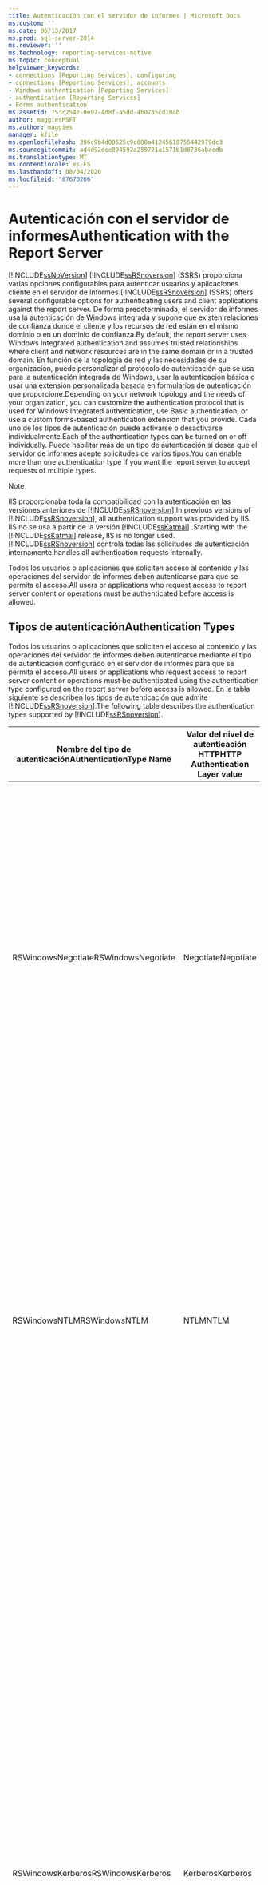 ```yaml
---
title: Autenticación con el servidor de informes | Microsoft Docs
ms.custom: ''
ms.date: 06/13/2017
ms.prod: sql-server-2014
ms.reviewer: ''
ms.technology: reporting-services-native
ms.topic: conceptual
helpviewer_keywords:
- connections [Reporting Services], configuring
- connections [Reporting Services], accounts
- Windows authentication [Reporting Services]
- authentication [Reporting Services]
- Forms authentication
ms.assetid: 753c2542-0e97-4d8f-a5dd-4b07a5cd10ab
author: maggiesMSFT
ms.author: maggies
manager: kfile
ms.openlocfilehash: 396c9b4d80525c9c688a41245618755442979dc3
ms.sourcegitcommit: ad4d92dce894592a259721a1571b1d8736abacdb
ms.translationtype: MT
ms.contentlocale: es-ES
ms.lasthandoff: 08/04/2020
ms.locfileid: "87670266"
---
```

# <a name="authentication-with-the-report-server"></a><span data-ttu-id="39bd3-102">Autenticación con el servidor de informes</span><span class="sxs-lookup"><span data-stu-id="39bd3-102">Authentication with the Report Server</span></span>
  [!INCLUDE[ssNoVersion](../../includes/ssnoversion-md.md)] <span data-ttu-id="39bd3-103">[!INCLUDE[ssRSnoversion](../../includes/ssrsnoversion-md.md)] (SSRS) proporciona varias opciones configurables para autenticar usuarios y aplicaciones cliente en el servidor de informes.</span><span class="sxs-lookup"><span data-stu-id="39bd3-103">[!INCLUDE[ssRSnoversion](../../includes/ssrsnoversion-md.md)] (SSRS) offers several configurable options for authenticating users and client applications against the report server.</span></span> <span data-ttu-id="39bd3-104">De forma predeterminada, el servidor de informes usa la autenticación de Windows integrada y supone que existen relaciones de confianza donde el cliente y los recursos de red están en el mismo dominio o en un dominio de confianza.</span><span class="sxs-lookup"><span data-stu-id="39bd3-104">By default, the report server uses Windows Integrated authentication and assumes trusted relationships where client and network resources are in the same domain or in a trusted domain.</span></span> <span data-ttu-id="39bd3-105">En función de la topología de red y las necesidades de su organización, puede personalizar el protocolo de autenticación que se usa para la autenticación integrada de Windows, usar la autenticación básica o usar una extensión personalizada basada en formularios de autenticación que proporcione.</span><span class="sxs-lookup"><span data-stu-id="39bd3-105">Depending on your network topology and the needs of your organization, you can customize the authentication protocol that is used for Windows Integrated authentication, use Basic authentication, or use a custom forms-based authentication extension that you provide.</span></span> <span data-ttu-id="39bd3-106">Cada uno de los tipos de autenticación puede activarse o desactivarse individualmente.</span><span class="sxs-lookup"><span data-stu-id="39bd3-106">Each of the authentication types can be turned on or off individually.</span></span> <span data-ttu-id="39bd3-107">Puede habilitar más de un tipo de autenticación si desea que el servidor de informes acepte solicitudes de varios tipos.</span><span class="sxs-lookup"><span data-stu-id="39bd3-107">You can enable more than one authentication type if you want the report server to accept requests of multiple types.</span></span>  
  
> [!NOTE]  
>  <span data-ttu-id="39bd3-108">IIS proporcionaba toda la compatibilidad con la autenticación en las versiones anteriores de [!INCLUDE[ssRSnoversion](../../includes/ssrsnoversion-md.md)].</span><span class="sxs-lookup"><span data-stu-id="39bd3-108">In previous versions of [!INCLUDE[ssRSnoversion](../../includes/ssrsnoversion-md.md)], all authentication support was provided by IIS.</span></span> <span data-ttu-id="39bd3-109">IIS no se usa a partir de la versión [!INCLUDE[ssKatmai](../../includes/sskatmai-md.md)] .</span><span class="sxs-lookup"><span data-stu-id="39bd3-109">Starting with the [!INCLUDE[ssKatmai](../../includes/sskatmai-md.md)] release, IIS is no longer used.</span></span> [!INCLUDE[ssRSnoversion](../../includes/ssrsnoversion-md.md)] <span data-ttu-id="39bd3-110">controla todas las solicitudes de autenticación internamente.</span><span class="sxs-lookup"><span data-stu-id="39bd3-110">handles all authentication requests internally.</span></span>  
  
 <span data-ttu-id="39bd3-111">Todos los usuarios o aplicaciones que soliciten acceso al contenido y las operaciones del servidor de informes deben autenticarse para que se permita el acceso.</span><span class="sxs-lookup"><span data-stu-id="39bd3-111">All users or applications who request access to report server content or operations must be authenticated before access is allowed.</span></span>  
  
## <a name="authentication-types"></a><span data-ttu-id="39bd3-112">Tipos de autenticación</span><span class="sxs-lookup"><span data-stu-id="39bd3-112">Authentication Types</span></span>  
 <span data-ttu-id="39bd3-113">Todos los usuarios o aplicaciones que soliciten el acceso al contenido y las operaciones del servidor de informes deben autenticarse mediante el tipo de autenticación configurado en el servidor de informes para que se permita el acceso.</span><span class="sxs-lookup"><span data-stu-id="39bd3-113">All users or applications who request access to report server content or operations must be authenticated using the authentication type configured on the report server before access is allowed.</span></span> <span data-ttu-id="39bd3-114">En la tabla siguiente se describen los tipos de autenticación que admite [!INCLUDE[ssRSnoversion](../../includes/ssrsnoversion-md.md)].</span><span class="sxs-lookup"><span data-stu-id="39bd3-114">The following table describes the authentication types supported by [!INCLUDE[ssRSnoversion](../../includes/ssrsnoversion-md.md)].</span></span>  
  
|<span data-ttu-id="39bd3-115">Nombre del tipo de autenticación</span><span class="sxs-lookup"><span data-stu-id="39bd3-115">AuthenticationType Name</span></span>|<span data-ttu-id="39bd3-116">Valor del nivel de autenticación HTTP</span><span class="sxs-lookup"><span data-stu-id="39bd3-116">HTTP Authentication Layer value</span></span>|<span data-ttu-id="39bd3-117">Se usa de forma predeterminada</span><span class="sxs-lookup"><span data-stu-id="39bd3-117">Used by default</span></span>|<span data-ttu-id="39bd3-118">Descripción</span><span class="sxs-lookup"><span data-stu-id="39bd3-118">Description</span></span>|  
|-----------------------------|-------------------------------------|---------------------|-----------------|  
|<span data-ttu-id="39bd3-119">RSWindowsNegotiate</span><span class="sxs-lookup"><span data-stu-id="39bd3-119">RSWindowsNegotiate</span></span>|<span data-ttu-id="39bd3-120">Negotiate</span><span class="sxs-lookup"><span data-stu-id="39bd3-120">Negotiate</span></span>|<span data-ttu-id="39bd3-121">Sí</span><span class="sxs-lookup"><span data-stu-id="39bd3-121">Yes</span></span>|<span data-ttu-id="39bd3-122">Intenta usar primero la autenticación integrada Kerberos para Windows, pero vuelve a NTLM si Active Directory no puede conceder un vale para la solicitud de cliente al servidor de informes.</span><span class="sxs-lookup"><span data-stu-id="39bd3-122">Attempts to use Kerberos for Windows Integrated authentication first, but falls back to NTLM if Active Directory cannot grant a ticket for the client request to the report server.</span></span> <span data-ttu-id="39bd3-123">Negotiate solamente volverá a NTLM si el vale no está disponible.</span><span class="sxs-lookup"><span data-stu-id="39bd3-123">Negotiate will only fall back to NTLM if the ticket is not available.</span></span> <span data-ttu-id="39bd3-124">Si el primer intento provoca un error en lugar de indicar que no se encuentra un vale, el servidor de informes no hace un segundo intento.</span><span class="sxs-lookup"><span data-stu-id="39bd3-124">If the first attempt results in an error rather than a missing ticket, the report server does not make a second attempt.</span></span>|  
|<span data-ttu-id="39bd3-125">RSWindowsNTLM</span><span class="sxs-lookup"><span data-stu-id="39bd3-125">RSWindowsNTLM</span></span>|<span data-ttu-id="39bd3-126">NTLM</span><span class="sxs-lookup"><span data-stu-id="39bd3-126">NTLM</span></span>|<span data-ttu-id="39bd3-127">Sí</span><span class="sxs-lookup"><span data-stu-id="39bd3-127">Yes</span></span>|<span data-ttu-id="39bd3-128">Usa la autenticación integrada NTLM para Windows.</span><span class="sxs-lookup"><span data-stu-id="39bd3-128">Uses NTLM for Windows Integrated authentication.</span></span><br /><br /> <span data-ttu-id="39bd3-129">Las credenciales no se delegarán ni suplantarán en otras solicitudes.</span><span class="sxs-lookup"><span data-stu-id="39bd3-129">The credentials will not be delegated or impersonated on other requests.</span></span> <span data-ttu-id="39bd3-130">Las solicitudes subsiguientes seguirán una nueva secuencia de desafío-respuesta.</span><span class="sxs-lookup"><span data-stu-id="39bd3-130">Subsequent requests will follow a new challenge-response sequence.</span></span> <span data-ttu-id="39bd3-131">Según la configuración de seguridad de la red, podría pedirse a un usuario las credenciales o la solicitud de autenticación se administrará de forma transparente.</span><span class="sxs-lookup"><span data-stu-id="39bd3-131">Depending on network security settings, a user might be prompted for credentials or the authentication request will be handled transparently.</span></span>|  
|<span data-ttu-id="39bd3-132">RSWindowsKerberos</span><span class="sxs-lookup"><span data-stu-id="39bd3-132">RSWindowsKerberos</span></span>|<span data-ttu-id="39bd3-133">Kerberos</span><span class="sxs-lookup"><span data-stu-id="39bd3-133">Kerberos</span></span>|<span data-ttu-id="39bd3-134">No</span><span class="sxs-lookup"><span data-stu-id="39bd3-134">No</span></span>|<span data-ttu-id="39bd3-135">Usa la autenticación integrada Kerberos para Windows.</span><span class="sxs-lookup"><span data-stu-id="39bd3-135">Uses Kerberos for Windows Integrated authentication.</span></span> <span data-ttu-id="39bd3-136">Para configurar Kerberos, debe colocar los nombres principales del servicio del servidor (SPN) para las cuentas de servicio, lo que requiere privilegios de administrador de dominio.</span><span class="sxs-lookup"><span data-stu-id="39bd3-136">You must configure Kerberos by setting up setup service principle names (SPNs) for your service accounts, which requires domain administrator privileges.</span></span> <span data-ttu-id="39bd3-137">Si configura la delegación de identidad con Kerberos, el token del usuario que solicita un informe también se puede usar en una conexión adicional a los orígenes de datos externos que proporcionan datos a los informes.</span><span class="sxs-lookup"><span data-stu-id="39bd3-137">If you set up identity delegation with Kerberos, the token of the user who is requesting a report can also be used on an additional connection to the external data sources that provide data to reports.</span></span><br /><br /> <span data-ttu-id="39bd3-138">Antes de especificar RSWindowsKerberos, asegúrese de que el tipo de explorador que usa lo admite realmente.</span><span class="sxs-lookup"><span data-stu-id="39bd3-138">Before you specify RSWindowsKerberos, be sure that the browser type you are using actually supports it.</span></span> <span data-ttu-id="39bd3-139">Si utiliza Internet Explorer, la autenticación Kerberos solo se admite a través de Negotiate.</span><span class="sxs-lookup"><span data-stu-id="39bd3-139">If you are using Internet Explorer, Kerberos authentication is only supported through Negotiate.</span></span> <span data-ttu-id="39bd3-140">Internet Explorer no formulará ninguna solicitud de autenticación que especifique Kerberos directamente.</span><span class="sxs-lookup"><span data-stu-id="39bd3-140">Internet Explorer will not formulate an authentication request that specifies Kerberos directly.</span></span>|  
|<span data-ttu-id="39bd3-141">RSWindowsBasic</span><span class="sxs-lookup"><span data-stu-id="39bd3-141">RSWindowsBasic</span></span>|<span data-ttu-id="39bd3-142">Básica</span><span class="sxs-lookup"><span data-stu-id="39bd3-142">Basic</span></span>|<span data-ttu-id="39bd3-143">No</span><span class="sxs-lookup"><span data-stu-id="39bd3-143">No</span></span>|<span data-ttu-id="39bd3-144">La autenticación básica se define en el protocolo HTTP y solo se puede usar para autenticar las solicitudes HTTP para el servidor de informes.</span><span class="sxs-lookup"><span data-stu-id="39bd3-144">Basic authentication is defined in the HTTP protocol and can only be used to authenticate HTTP requests to the report server.</span></span><br /><br /> <span data-ttu-id="39bd3-145">Las credenciales se pasan en la solicitud HTTP en la codificación Base64.</span><span class="sxs-lookup"><span data-stu-id="39bd3-145">Credentials are passed in the HTTP request in base64 encoding.</span></span> <span data-ttu-id="39bd3-146">Si usa la autenticación básica, utilice el Nivel de sockets seguros (SSL) para cifrar la información de la cuenta de usuario antes de enviarse a través de la red.</span><span class="sxs-lookup"><span data-stu-id="39bd3-146">If you use Basic authentication, use Secure Sockets Layer (SSL) to encrypt user account information before it is sent across the network.</span></span> <span data-ttu-id="39bd3-147">SSL proporciona un canal cifrado para enviar una solicitud de conexión del cliente al servidor de informes a través de una conexión HTTP TCP/IP.</span><span class="sxs-lookup"><span data-stu-id="39bd3-147">SSL provides an encrypted channel for sending a connection request from the client to the report server over an HTTP TCP/IP connection.</span></span> <span data-ttu-id="39bd3-148">Para obtener más información, vea el tema relativo al [uso de SSL para cifrar datos confidenciales](https://go.microsoft.com/fwlink/?LinkId=71123) en el sitio web de [!INCLUDE[msCoName](../../includes/msconame-md.md)] TechNet.</span><span class="sxs-lookup"><span data-stu-id="39bd3-148">For more information, see [Using SSL to Encrypt Confidential Data](https://go.microsoft.com/fwlink/?LinkId=71123) on the [!INCLUDE[msCoName](../../includes/msconame-md.md)] TechNet Web site.</span></span>|  
|<span data-ttu-id="39bd3-149">Personalizado</span><span class="sxs-lookup"><span data-stu-id="39bd3-149">Custom</span></span>|<span data-ttu-id="39bd3-150">(Anónima)</span><span class="sxs-lookup"><span data-stu-id="39bd3-150">(Anonymous)</span></span>|<span data-ttu-id="39bd3-151">No</span><span class="sxs-lookup"><span data-stu-id="39bd3-151">No</span></span>|<span data-ttu-id="39bd3-152">La autenticación anónima indica al servidor de informes que omita el encabezado de autenticación de una solicitud HTTP.</span><span class="sxs-lookup"><span data-stu-id="39bd3-152">Anonymous authentication directs the report server to ignore authentication header in an HTTP request.</span></span> <span data-ttu-id="39bd3-153">El servidor de informes acepta todas las solicitudes, pero llama a una autenticación de formularios [!INCLUDE[vstecasp](../../includes/vstecasp-md.md)] Forms personalizada que el usuario proporciona para autenticar al usuario.</span><span class="sxs-lookup"><span data-stu-id="39bd3-153">The report server accepts all requests, but call on a custom [!INCLUDE[vstecasp](../../includes/vstecasp-md.md)] Forms authentication that you provide to authenticate the user.</span></span><br /><br /> <span data-ttu-id="39bd3-154">Especifique `Custom` únicamente si está implementando un módulo de autenticación personalizada que administra todas las solicitudes de autenticación en el servidor de informes.</span><span class="sxs-lookup"><span data-stu-id="39bd3-154">Specify `Custom` only if you are deploying a custom authentication module that handles all authentication requests on the report server.</span></span> <span data-ttu-id="39bd3-155">No puede utilizar el tipo de autenticación Custom con la extensión de la autenticación de Windows predeterminada.</span><span class="sxs-lookup"><span data-stu-id="39bd3-155">You cannot use the Custom authentication type with the default Windows Authentication extension.</span></span>|  
  
## <a name="unsupported-authentication-methods"></a><span data-ttu-id="39bd3-156">Métodos de autenticación no admitidos</span><span class="sxs-lookup"><span data-stu-id="39bd3-156">Unsupported Authentication Methods</span></span>  
 <span data-ttu-id="39bd3-157">No se admiten los métodos de autenticación y solicitudes siguientes.</span><span class="sxs-lookup"><span data-stu-id="39bd3-157">The following authentication methods and requests are not supported.</span></span>  
  
|<span data-ttu-id="39bd3-158">Método de autenticación</span><span class="sxs-lookup"><span data-stu-id="39bd3-158">Authentication method</span></span>|<span data-ttu-id="39bd3-159">Explicación</span><span class="sxs-lookup"><span data-stu-id="39bd3-159">Explanation</span></span>|  
|---------------------------|-----------------|  
|<span data-ttu-id="39bd3-160">Anónimas</span><span class="sxs-lookup"><span data-stu-id="39bd3-160">Anonymous</span></span>|<span data-ttu-id="39bd3-161">El servidor de informes no aceptará las solicitudes no autenticadas de un usuario anónimo, salvo en las implementaciones que incluyan una extensión de autenticación personalizada.</span><span class="sxs-lookup"><span data-stu-id="39bd3-161">The report server will not accept unauthenticated requests from an anonymous user, except for those deployments that include a custom authentication extension.</span></span><br /><br /> <span data-ttu-id="39bd3-162">El Generador de informes aceptará las solicitudes sin autenticar si habilita el acceso del mismo en un servidor de informes que esté configurado para la autenticación básica.</span><span class="sxs-lookup"><span data-stu-id="39bd3-162">Report Builder will accept unauthenticated requests if you enable Report Builder access on a report server that is configured for Basic authentication.</span></span><br /><br /> <span data-ttu-id="39bd3-163">En todos los demás casos, las solicitudes anónimas se rechazan y se genera un error de acceso denegado de estado 401 de HTTP antes de que la solicitud llegue a [!INCLUDE[vstecasp](../../includes/vstecasp-md.md)].</span><span class="sxs-lookup"><span data-stu-id="39bd3-163">For all other cases, anonymous requests are rejected with an HTTP Status 401 Access Denied error before the request reaches [!INCLUDE[vstecasp](../../includes/vstecasp-md.md)].</span></span> <span data-ttu-id="39bd3-164">Los clientes que reciben este error deben volver a formular la solicitud con un tipo de autenticación válido.</span><span class="sxs-lookup"><span data-stu-id="39bd3-164">Clients receiving 401 Access Denied must reformulate the request with a valid authentication type.</span></span>|  
|<span data-ttu-id="39bd3-165">Tecnologías de inicio de sesión único (SSO)</span><span class="sxs-lookup"><span data-stu-id="39bd3-165">Single sign-on technologies (SSO)</span></span>|<span data-ttu-id="39bd3-166">No hay ninguna compatibilidad nativa para las tecnologías de inicio de sesión único en [!INCLUDE[ssRSnoversion](../../includes/ssrsnoversion-md.md)].</span><span class="sxs-lookup"><span data-stu-id="39bd3-166">There is no native support for single sign-on technologies in [!INCLUDE[ssRSnoversion](../../includes/ssrsnoversion-md.md)].</span></span> <span data-ttu-id="39bd3-167">Si desea utilizar una tecnología de inicio de sesión único, debe crear una extensión de autenticación personalizada.</span><span class="sxs-lookup"><span data-stu-id="39bd3-167">If you want to use a single sign-on technology, you must create a custom authentication extension.</span></span><br /><br /> <span data-ttu-id="39bd3-168">El entorno host del servidor de informes no admite los filtros ISAPI.</span><span class="sxs-lookup"><span data-stu-id="39bd3-168">The report server hosting environment does not support ISAPI filters.</span></span> <span data-ttu-id="39bd3-169">Si la tecnología SSO que usa se implementa como un filtro ISAPI, considere usar la compatibilidad integrada de ISA Server para el protocolo RADIUS o RSASecueID.</span><span class="sxs-lookup"><span data-stu-id="39bd3-169">If the SSO technology you are using is implemented as an ISAPI filter, consider using the ISA Server built-in support for RSASecueID or the RADIUS protocol.</span></span> <span data-ttu-id="39bd3-170">De lo contrario, puede crear un ISAPI de ISA Server o un HTTPModule para RS, pero se recomienda usar ISA Server directamente.</span><span class="sxs-lookup"><span data-stu-id="39bd3-170">Otherwise, you can create an ISA Server ISAPI or an HTTPModule for RS, but it is recommended you use ISA Server directly.</span></span>|  
|<span data-ttu-id="39bd3-171">Passport</span><span class="sxs-lookup"><span data-stu-id="39bd3-171">Passport</span></span>|<span data-ttu-id="39bd3-172">No se admite en [!INCLUDE[ssCurrent](../../includes/sscurrent-md.md)].</span><span class="sxs-lookup"><span data-stu-id="39bd3-172">Not supported in [!INCLUDE[ssCurrent](../../includes/sscurrent-md.md)].</span></span>|  
|<span data-ttu-id="39bd3-173">Digest</span><span class="sxs-lookup"><span data-stu-id="39bd3-173">Digest</span></span>|<span data-ttu-id="39bd3-174">No se admite en [!INCLUDE[ssCurrent](../../includes/sscurrent-md.md)].</span><span class="sxs-lookup"><span data-stu-id="39bd3-174">Not supported in [!INCLUDE[ssCurrent](../../includes/sscurrent-md.md)].</span></span>|  
  
## <a name="configuration-of-authentication-settings"></a><span data-ttu-id="39bd3-175">Configuración de los valores de autenticación</span><span class="sxs-lookup"><span data-stu-id="39bd3-175">Configuration of Authentication Settings</span></span>  
 <span data-ttu-id="39bd3-176">La configuración de la autenticación se establece para la seguridad predeterminada cuando la dirección URL del servidor de informes está reservada.</span><span class="sxs-lookup"><span data-stu-id="39bd3-176">Authentication settings are configured for default security when the report server URL is reserved.</span></span> <span data-ttu-id="39bd3-177">Si modifica estos valores incorrectamente, el servidor de informes devolverá errores de acceso denegado HTTP 401 para las solicitudes HTTP que no se puedan autenticar.</span><span class="sxs-lookup"><span data-stu-id="39bd3-177">If you modify these settings incorrectly, the report server will return HTTP 401 Access Denied errors for HTTP requests that cannot be authenticated.</span></span> <span data-ttu-id="39bd3-178">La elección de un tipo de autenticación requiere saber si la autenticación de Windows se admite en la red.</span><span class="sxs-lookup"><span data-stu-id="39bd3-178">Choosing an authentication type requires that you already know how Windows Authentication is supported in your network.</span></span> <span data-ttu-id="39bd3-179">Se debe especificar al menos un tipo de autenticación.</span><span class="sxs-lookup"><span data-stu-id="39bd3-179">At least one authentication type must be specified.</span></span> <span data-ttu-id="39bd3-180">Se pueden especificar varios tipos de autenticación para RSWindows.</span><span class="sxs-lookup"><span data-stu-id="39bd3-180">Multiple authentication types can be specified for RSWindows.</span></span> <span data-ttu-id="39bd3-181">Los tipos de autenticación de RSWindows (es decir,,, `RSWindowsBasic` `RSWindowsNTLM` `RSWindowsKerberos` y **RSWindowsNegotiate**) se excluyen mutuamente con Custom.</span><span class="sxs-lookup"><span data-stu-id="39bd3-181">RSWindows authentication types (that is, `RSWindowsBasic`, `RSWindowsNTLM`, `RSWindowsKerberos`, and **RSWindowsNegotiate**) are mutually exclusive with Custom.</span></span>  
  
> [!IMPORTANT]  
>  <span data-ttu-id="39bd3-182">Reporting Services no valida la configuración que se especifique para determinar si es correcta en un entorno informático.</span><span class="sxs-lookup"><span data-stu-id="39bd3-182">Reporting Services does not validate the settings you specify to determine whether they are correct for your computing environment.</span></span> <span data-ttu-id="39bd3-183">Es posible que la seguridad predeterminada no funcione en una instalación o que se especifique una configuración que no sea válida en una infraestructura de seguridad.</span><span class="sxs-lookup"><span data-stu-id="39bd3-183">It is possible that default security will not work for your installation, or that you will specify configuration settings that are not valid for your security infrastructure.</span></span> <span data-ttu-id="39bd3-184">Por esta razón, es importante que pruebe cuidadosamente la implementación del servidor de informes en un entorno de pruebas controlado antes de hacer que esté disponible en una organización mayor.</span><span class="sxs-lookup"><span data-stu-id="39bd3-184">For this reason, it is important that you carefully test your report server deployment in controlled test environment before making it available to your larger organization.</span></span>  
  
 <span data-ttu-id="39bd3-185">El servicio web del servidor de informes y el Administrador de informes siempre utilizan el mismo tipo de autenticación.</span><span class="sxs-lookup"><span data-stu-id="39bd3-185">The Report Server Web service and Report Manager always use the same authentication type.</span></span> <span data-ttu-id="39bd3-186">No puede configurar tipos de autenticación diferentes para las áreas de características del servicio del servidor de informes.</span><span class="sxs-lookup"><span data-stu-id="39bd3-186">You cannot configure different authentication types for the feature areas of the Report Server service.</span></span> <span data-ttu-id="39bd3-187">Si tiene una implementación escalada, asegúrese de duplicar todos los cambios en todos los nodos de la implementación.</span><span class="sxs-lookup"><span data-stu-id="39bd3-187">If you have a scale-out deployment, be sure to duplicate all of your changes on all nodes in the deployment.</span></span> <span data-ttu-id="39bd3-188">No puede configurar nodos diferentes en la misma implementación escalada para utilizar tipos de autenticación diferentes.</span><span class="sxs-lookup"><span data-stu-id="39bd3-188">You cannot configure different nodes in the same scale-out to use different authentication types.</span></span>  
  
 <span data-ttu-id="39bd3-189">El procesamiento en segundo plano no acepta solicitudes de los usuarios finales, aunque autentica todas las solicitudes para la ejecución desatendida.</span><span class="sxs-lookup"><span data-stu-id="39bd3-189">Background processing does not accept requests from end-users, however it does authenticate all requests for unattended execution purposes.</span></span> <span data-ttu-id="39bd3-190">Siempre usa la autenticación de Windows y autentica las solicitudes mediante el servicio del servidor de informes o la cuenta de ejecución desatendida si está configurada.</span><span class="sxs-lookup"><span data-stu-id="39bd3-190">It always uses Windows Authentication and it authenticates requests using the Report Server service or the unattended execution account if it is configured.</span></span>  
  
## <a name="in-this-section"></a><span data-ttu-id="39bd3-191">En esta sección</span><span class="sxs-lookup"><span data-stu-id="39bd3-191">In This Section</span></span>  
  
-   [<span data-ttu-id="39bd3-192">Configuración de la autenticación de Windows en el servidor de informes</span><span class="sxs-lookup"><span data-stu-id="39bd3-192">Configure Windows Authentication on the Report Server</span></span>](configure-windows-authentication-on-the-report-server.md)  
  
-   [<span data-ttu-id="39bd3-193">Configuración de la autenticación básica en el servidor de informes</span><span class="sxs-lookup"><span data-stu-id="39bd3-193">Configure Basic Authentication on the Report Server</span></span>](configure-basic-authentication-on-the-report-server.md)  
  
-   [<span data-ttu-id="39bd3-194">Configuración de la autenticación de formularios o personalizada en el servidor de informes</span><span class="sxs-lookup"><span data-stu-id="39bd3-194">Configure Custom or Forms Authentication on the Report Server</span></span>](configure-custom-or-forms-authentication-on-the-report-server.md)  
  
## <a name="related-tasks"></a><span data-ttu-id="39bd3-195">Related Tasks</span><span class="sxs-lookup"><span data-stu-id="39bd3-195">Related Tasks</span></span>  
  
|<span data-ttu-id="39bd3-196">Descripciones de las tareas</span><span class="sxs-lookup"><span data-stu-id="39bd3-196">Task Descriptions</span></span>|<span data-ttu-id="39bd3-197">Vínculos</span><span class="sxs-lookup"><span data-stu-id="39bd3-197">Links</span></span>|  
|-----------------------|-----------|  
|<span data-ttu-id="39bd3-198">Configurar el tipo de autenticación integrada de Windows.</span><span class="sxs-lookup"><span data-stu-id="39bd3-198">Configure the Windows Integrated authentication type.</span></span>|[<span data-ttu-id="39bd3-199">Configuración de la autenticación de Windows en el servidor de informes</span><span class="sxs-lookup"><span data-stu-id="39bd3-199">Configure Windows Authentication on the Report Server</span></span>](configure-windows-authentication-on-the-report-server.md)|  
|<span data-ttu-id="39bd3-200">Configurar el tipo de autenticación básica.</span><span class="sxs-lookup"><span data-stu-id="39bd3-200">Configure the Basic authentication type.</span></span>|[<span data-ttu-id="39bd3-201">Configuración de la autenticación básica en el servidor de informes</span><span class="sxs-lookup"><span data-stu-id="39bd3-201">Configure Basic Authentication on the Report Server</span></span>](configure-basic-authentication-on-the-report-server.md)|  
|<span data-ttu-id="39bd3-202">Configurar la autenticación de formularios o, de lo contrario, un tipo de autenticación personalizada.</span><span class="sxs-lookup"><span data-stu-id="39bd3-202">Configure forms authentication or otherwise a Custom authentication type.</span></span>|[<span data-ttu-id="39bd3-203">Configuración de la autenticación de formularios o personalizada en el servidor de informes</span><span class="sxs-lookup"><span data-stu-id="39bd3-203">Configure Custom or Forms Authentication on the Report Server</span></span>](configure-custom-or-forms-authentication-on-the-report-server.md)|  
|<span data-ttu-id="39bd3-204">Permitir al administrador de informes controlar el escenario de autenticación personalizada.</span><span class="sxs-lookup"><span data-stu-id="39bd3-204">Enable the report manager to handle the custom authentication scenario.</span></span>|[<span data-ttu-id="39bd3-205">Configurar el Administrador de informes para pasar cookies de autenticación personalizada</span><span class="sxs-lookup"><span data-stu-id="39bd3-205">Configure Report Manager to Pass Custom Authentication Cookies</span></span>](configure-the-web-portal-to-pass-custom-authentication-cookies.md)|  
  
## <a name="see-also"></a><span data-ttu-id="39bd3-206">Consulte también</span><span class="sxs-lookup"><span data-stu-id="39bd3-206">See Also</span></span>  
 <span data-ttu-id="39bd3-207">[Conceder permisos en un servidor de informes en modo nativo](granting-permissions-on-a-native-mode-report-server.md) </span><span class="sxs-lookup"><span data-stu-id="39bd3-207">[Granting Permissions on a Native Mode Report Server](granting-permissions-on-a-native-mode-report-server.md) </span></span>  
 <span data-ttu-id="39bd3-208">[Archivo de configuración RSReportServer](../report-server/rsreportserver-config-configuration-file.md) </span><span class="sxs-lookup"><span data-stu-id="39bd3-208">[RSReportServer Configuration File](../report-server/rsreportserver-config-configuration-file.md) </span></span>  
 <span data-ttu-id="39bd3-209">(create-and-manage-role-assignments.md)</span><span class="sxs-lookup"><span data-stu-id="39bd3-209">(create-and-manage-role-assignments.md)</span></span>   
 [<span data-ttu-id="39bd3-210">Especificación de información de credenciales y conexión para los orígenes de datos de informes</span><span class="sxs-lookup"><span data-stu-id="39bd3-210">Specify Credential and Connection Information for Report Data Sources</span></span>](../report-data/specify-credential-and-connection-information-for-report-data-sources.md)  
 <span data-ttu-id="39bd3-211">[Implementación de una extensión de seguridad](../extensions/security-extension/implementing-a-security-extension.md) </span><span class="sxs-lookup"><span data-stu-id="39bd3-211">[Implementing a Security Extension](../extensions/security-extension/implementing-a-security-extension.md) </span></span>  
 <span data-ttu-id="39bd3-212">[Configurar conexiones SSL en un servidor de informes en modo nativo](configure-ssl-connections-on-a-native-mode-report-server.md) </span><span class="sxs-lookup"><span data-stu-id="39bd3-212">[Configure SSL Connections on a Native Mode Report Server](configure-ssl-connections-on-a-native-mode-report-server.md) </span></span>  
 <span data-ttu-id="39bd3-213">[Configurar el acceso a Generador de informes](../report-server/configure-report-builder-access.md) </span><span class="sxs-lookup"><span data-stu-id="39bd3-213">[Configure Report Builder Access](../report-server/configure-report-builder-access.md) </span></span>  
 <span data-ttu-id="39bd3-214">[Información general de extensiones de seguridad](../extensions/security-extension/security-extensions-overview.md) </span><span class="sxs-lookup"><span data-stu-id="39bd3-214">[Security Extensions Overview](../extensions/security-extension/security-extensions-overview.md) </span></span>  
 <span data-ttu-id="39bd3-215">[Autenticación de Windows en Reporting Services](../extensions/security-extension/authentication-in-reporting-services.md) </span><span class="sxs-lookup"><span data-stu-id="39bd3-215">[Authentication in Reporting Services](../extensions/security-extension/authentication-in-reporting-services.md) </span></span>  
 [<span data-ttu-id="39bd3-216">Autorización en Reporting Services</span><span class="sxs-lookup"><span data-stu-id="39bd3-216">Authorization in Reporting Services</span></span>](../extensions/security-extension/authorization-in-reporting-services.md)  
  
  

